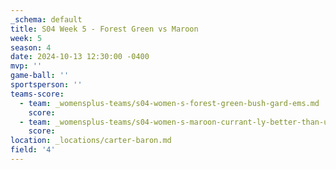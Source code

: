 ```yaml
---
_schema: default
title: S04 Week 5 - Forest Green vs Maroon
week: 5
season: 4
date: 2024-10-13 12:30:00 -0400
mvp: ''
game-ball: ''
sportsperson: ''
teams-score:
  - team: _womensplus-teams/s04-women-s-forest-green-bush-gard-ems.md
    score:
  - team: _womensplus-teams/s04-women-s-maroon-currant-ly-better-than-u.md
    score:
location: _locations/carter-baron.md
field: '4'
---
```

